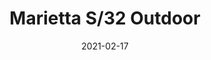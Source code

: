 ---
title: "Marietta S/32 Outdoor"
image_primary: "img/Marietta-Outdoor-3x3.jpg"
description: "Joana%20created%20the%20first%20Marietta%20two%20years%20ago%2C%20a%20very%20personal%20interpretation%20of%20the%20classic%20industrial%20suspended%20lamps%20that%20lit%20most%20factories%20in%20Europe%20in%20the%20early%20twentieth%20century.%20The%20Marietta%20lamp%20is%20contemporary%2C%20decorative%2C%20warm%2C%20and%20enveloping.%20The%20original%20Marietta%20is%20clearly%20an%20indoor%20light%20but%20Joana%20wanted%20to%20adapt%20it%20for%20outdoor%20settings.%20To%20do%20so%2C%20the%20Outdoor%20version%20is%20made%20from%20white%20polyethylene%2C%20with%20which%20she%20imitated%20the%20texture%20and%20wave-like%20form%20of%20the%20ribbon-shade%20in%20the%20original%20design.%20It%20is%20a%20lamp%20designed%20for%20terraces%2C%20parasols%20and%20pergolas%2C%20and%20also%20for%20kitchens%2C%20bars%20and%20restaurants.%20It%20is%20a%20perfect%20go-to%20for%20all%20these%20spaces%3A%20resistant%2C%20easy%20to%20clean%20and%20very%20versatile.%20This%20versatility%20has%20to%20do%20with%20the%20timelessness%20that%20Joana%20is%20always%20looking%20for%20in%20her%20designs.%20Her%20works%20can%20stand%20next%20to%20classical%20pieces%20and%20with%20contemporary%20ones.%20This%20ensures%20they%20can%20be%20incorporated%20naturally%20into%20people%27s%20lives.%20The%20Marietta%20Outdoor%20is%2C%20for%20many%20reasons%2C%20an%20example%20of%20%27slow-cooked%27%20design%20where%20non-conformity%20and%20Joana%27s%20conviction%20play%20important%20roles%20in%20creating%20the%20best%20possible%20final%20product.%20%22Every%20little%20detail%20of%20Marietta%20Outdoor%20was%20thought%20about%20a%20thousand%20times.%20Bover%20takes%20this%20precise%20approach%20with%20every%20lamp%20they%20design.%20This%20is%20what%20separates%20many%20products%20from%20others.%20The%20quality%20lies%20not%20only%20in%20the%20materials%20but%20also%20in%20the%20industrial%20development%20behind%20them%22%2C%20explains%20Joana.%20This%20is%20why%20Marietta%20Outdoor%20is%20the%20best%20Marietta%20we%20have%20been%20able%20to%20develop.%0ATriac%20dimming%20system"
designer: "Joana Bover"
tags: 
  - "Bover"
  - "Outdoor"
  - "Pendant"
  - "Outdoor Lamps"
href: "https://www.bover.es/en/lamp/marietta-outdoor/"
category: "outdoor-lamps"
subtitle: ""
manufacturer: "Bover"
slug: "/manufacturers/bover/outdoor-lamps/joana-bover-marietta-s-32-outdoor"
date: "2021-02-17"
---